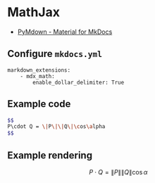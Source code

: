 # MathJax

- [PyMdown - Material for MkDocs](https://squidfunk.github.io/mkdocs-material/extensions/pymdown/#arithmatex-mathjax)



## Configure `mkdocs.yml`

```
markdown_extensions:
    - mdx_math:
        enable_dollar_delimiter: True
```



## Example code

```sh
$$
P\cdot Q = \|P\|\|Q\|\cos\alpha
$$
```



## Example rendering

$$
P\cdot Q = \|P\|\|Q\|\cos\alpha
$$
